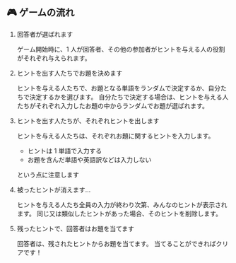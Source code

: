 ## 🎮 ゲームの流れ

1. 回答者が選ばれます

   ゲーム開始時に、1 人が回答者、その他の参加者がヒントを与える人の役割がそれぞれ与えられます。

2. ヒントを出す人たちでお題を決めます

   ヒントを与える人たちで、お題となる単語をランダムで決定するか、自分たちで決定するかを選びます。
   自分たちで決定する場合は、ヒントを与える人たちがそれぞれ入力したお題の中からランダムでお題が選ばれます。

3. ヒントを出す人たちが、それぞれヒントを出します

   ヒントを与える人たちは、それぞれお題に関するヒントを入力します。

   - ヒントは 1 単語で入力する
   - お題を含んだ単語や英語訳などは入力しない

   という点に注意します

4. 被ったヒントが消えます…

   ヒントを与える人たち全員の入力が終わり次第、みんなのヒントが表示されます。
   同じ又は類似したヒントがあった場合、そのヒントを削除します。

5. 残ったヒントで、回答者はお題を当てます

   回答者は、残されたヒントからお題を当てます。
   当てることができればクリアです！
